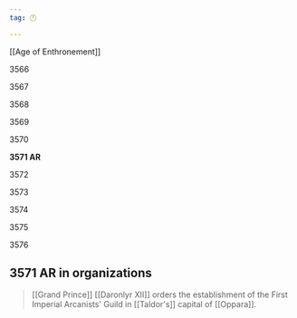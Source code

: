 ```yaml
---
tag: 🕛

---
```

[[Age of Enthronement]]


3566

3567

3568

3569

3570

**3571 AR**

3572

3573

3574

3575

3576



## 3571 AR in organizations

>  [[Grand Prince]] [[Daronlyr XII]] orders the establishment of the First Imperial Arcanists' Guild in [[Taldor's]] capital of [[Oppara]].







